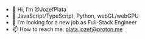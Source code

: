 - 👋 Hi, I’m @JozefPlata
- 👀 JavaScript/TypeScript, Python, webGL/webGPU
- 💞️ I’m looking for a new job as Full-Stack Engineer
- 📫 How to reach me: plata.jozef@proton.me

<!---
JozefPlata/JozefPlata is a ✨ special ✨ repository because its `README.md` (this file) appears on your GitHub profile.
You can click the Preview link to take a look at your changes.
--->
